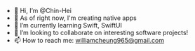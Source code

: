 - 👋 Hi, I’m @Chin-Hei
- 👀 As of right now, I'm creating native apps
- 🌱 I’m currently learning Swift, SwiftUI
- 💞️ I’m looking to collaborate on interesting software projects!
- 📫 How to reach me: williamcheung965@gmail.com

<!---
Chin-Hei/Chin-Hei is a ✨ special ✨ repository because its `README.md` (this file) appears on your GitHub profile.
You can click the Preview link to take a look at your changes.
--->
